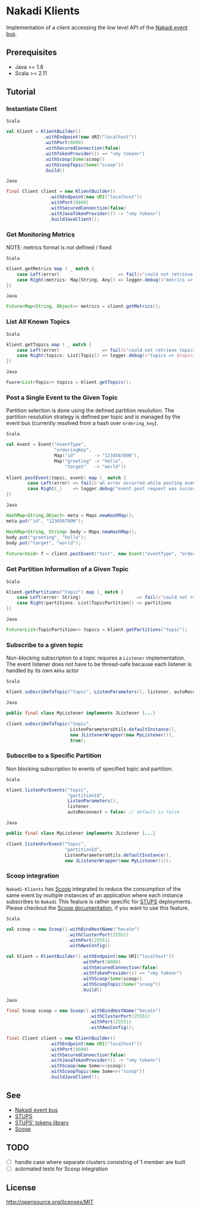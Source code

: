 Nakadi Klients
==============

Implementation of a client accessing the low level API of the [Nakadi event bus](https://github.com/zalando/nakadi).

## Prerequisites
- Java >= 1.8
- Scala >=  2.11


## Tutorial

### Instantiate Client

`Scala`
```scala
val klient = KlientBuilder()
              .withEndpoint(new URI("localhost"))
              .withPort(8080)
              .withSecuredConnection(false)
              .withTokenProvider(() => "<my token>")
              .withScoop(Some(scoop))
              .withScoopTopic(Some("scoop"))
              .build()
```

`Java`
```Java
final Client client = new KlientBuilder()
                .withEndpoint(new URI("localhost"))
                .withPort(8080)
                .withSecuredConnection(false)
                .withJavaTokenProvider(() -> "<my token>")
                .buildJavaClient();
```

### Get Monitoring Metrics
NOTE: metrics format is not defined / fixed

`Scala`
```scala
klient.getMetrics map ( _ match {
    case Left(error)                      => fail(s"could not retrieve metrics: $error")
    case Right(metrics: Map[String, Any]) => logger.debug(s"metrics => $metrics") 
})
```

`Java`
```java
Future<Map<String, Object>> metrics = client.getMetrics();
```

### List All Known Topics

`Scala`
```scala
klient.getTopics map ( _ match {
    case Left(error)                => fail(s"could not retrieve topics: $error")
    case Right(topics: List[Topic]) => logger.debug(s"topics => $topics") 
})
```

`Java`
```java
Fuure<List<Topic>> topics = klient.getTopics();
```

### Post a Single Event to the Given Topic
Partition selection is done using the defined partition resolution. The partition resolution strategy is defined per 
topic and is managed by the event bus (currently resolved from a hash over `ordering_key`).

`Scala`
```scala
val event = Event("eventType",
                  "orderingKey",
                  Map("id"       -> "1234567890"),
                  Map("greeting" -> "hello",
                      "target"   -> "world"))
                       
klient.postEvent(topic, event) map (_ match {
        case Left(error) => fail(s"an error occurred while posting event to topic $topic")
        case Right(_)    => logger.debug("event post request was successful")
})
```

`Java`
```java
HashMap<String,Object> meta = Maps.newHashMap();
meta.put("id", "1234567890");

HashMap<String, String> body = Maps.newHashMap();
body.put("greeting", "hello");
body.put("target", "world");
 
Future<Void> f = client.postEvent("test", new Event("eventType", "orderingKey", meta, body);
```


### Get Partition Information of a Given Topic

`Scala`
```scala
klient.getPartitions("topic") map (_ match {
    case Left(error: String)                     => fail(s"could not retrieve partitions: $error")
    case Right(partitions: List[TopicPartition]) => partitions
})
```

`Java`
```java
Future<List<TopicPartition>> topics = klient.getPartitions("topic");
```

### Subscribe to a given topic
Non-blocking subscription to a topic requires a `Listener` implementation. The event listener does not have to be 
thread-safe because each listener is handled by its own `Akka` actor

`Scala`
```scala
klient.subscribeToTopic("topic", ListenParameters(), listener, autoReconnect = true) // autoReconnect default is true
```

`Java`
```java
public final class MyListener implements JListener {...}

client.subscribeToTopic("topic", 
                        ListenParametersUtils.defaultInstance(), 
                        new JListenerWrapper(new MyListener()), 
                        true);

```

### Subscribe to a Specific Partition
Non blocking subscription to events of specified topic and partition.

`Scala`
```scala
klient.listenForEvents("topic",
                       "partitionId",
                       ListenParameters(),
                       listener, 
                       autoReconnect = false) // default is false
```

`Java`
```java
public final class MyListener implements JListener {...}

client.listenForEvent("topic", 
                      "partitionId", 
                      ListenParametersUtils.defaultInstance(), 
                      new JListenerWrapper(new MyListener()));
```

### Scoop integration
`Nakadi-Klients` has [Scoop](https://github.com/zalando/scoop) integrated to reduce the consumption of the same event 
by multiple instances of an application where each instance subscribes to `Nakadi` This feature is rather specific for 
[STUPS](https://github.com/zalando-stups) deployments. Please checkout the 
[Scoop documentation](https://github.com/zalando/scoop), if you want to use this feature.

`Scala`
```scala
val scoop = new Scoop().withBindHostName("hecate")
                       .withClusterPort(25551)
                       .withPort(25551)
                       .withAwsConfig()

val klient = KlientBuilder().withEndpoint(new URI("localhost"))
                            .withPort(8080)
                            .withSecuredConnection(false)
                            .withTokenProvider(() => "<my token>")
                            .withScoop(Some(scoop))
                            .withScoopTopic(Some("scoop"))
                            .build()
```

`Java`
```java
final Scoop scoop = new Scoop().withBindHostName("hecate")
                               .withClusterPort(25551)
                               .withPort(25551)
                               .withAwsConfig();

final Client client = new KlientBuilder()
                .withEndpoint(new URI("localhost"))
                .withPort(8080)
                .withSecuredConnection(false)
                .withJavaTokenProvider(() -> "<my token>")
                .withScoop(new Some<>(scoop))
                .withScoopTopic(new Some<>("scoop"))
                .buildJavaClient();
```


## See
- [Nakadi event bus](https://github.com/zalando/nakadi)
- [STUPS](https://github.com/zalando-stups)
- [STUPS' tokens library](https://github.com/zalando-stups/tokens)
- [Scoop](https://github.com/zalando/scoop)

## TODO
- [ ] handle case where separate clusters consisting of 1 member are built
- [ ] automated tests for Scoop integration

## License
http://opensource.org/licenses/MIT